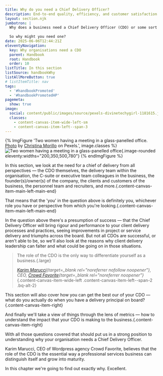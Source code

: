 ```yaml
---
title: Why do you need a Chief Delivery Officer?
description: End-to-end quality, efficiency, and customer satisfaction from the heart of the business outwards
layout: section.njk
jumbotron: |
  Why does a business need a Chief Delivery Officer (CDO) or some sort of delivery principal? They'll add costs and disrupt the organisation, and the business got along fine without one, right?
  
  So why might you need one?
date: 2025-06-06T12:44:21Z
eleventyNavigation:
  key: Why organisations need a CDO
  parent: Handbook
  root: Handbook
  order: 10
listTitle: In this section
listSource: handbookWhy
listAllMoreButton: true
# listItemTitle: nav
tags:
  - '#handbookPromoted'
  - '#handbookPromotedHP'
pagemeta:
  show: true
image:
  social: content/public/images/source/pexels-divinetechygirl-1181615.jpg
  classes:
    - content-canvas-item-wide-left-sm
    - content-canvas-item-left--span-3
---
```


{% ImgFigure 'Two women having a meeting in a glass-panelled office. <a href="https://www.pexels.com/photo/two-women-having-a-meeting-inside-glass-panel-office-1181615/" target="_blank" rel="noopener">Photo</a> by <a href="https://www.pexels.com/@divinetechygirl/" target="_blank" rel="noopener">Christina Morillo</a> on Pexels.', image.classes %}
![Two women having a meeting in a glass-panelled office](/public/images/source/pexels-divinetechygirl-1181615.jpg){.image-rounded eleventy:widths="200,350,500,780"}
{% endImgFigure %}

In this section, we look at the need for a chief of delivery from all perspectives — the CDO themselves, the delivery team within the organisation, the C-suite or executive team colleagues in the business, the founder(s)/owner(s) of the company, the clients and customers of the business, the personnel team and recruiters, and more.{.content-canvas-item-main-left-main-end}

That means that the 'you' in the question above is definitely you, whichever role you have or perspective from which you're looking.{.content-canvas-item-main-left-main-end}

In the question above there's a presumption of success — that the Chief Delivery Officer will bring rigour and performance to your client delivery processes and practices, seeing improvements in project or service delivery and triumphs across the board. But not all CDOs are successful, or aren't able to be, so we'll also look at the reasons why client delivery leadership can falter and what could be going on in those situations.

> The role of the CDO is the only way to differentiate yourself as a business.{.large}
>
> *[Karim Marucci](https://www.linkedin.com/in/karimmarucchi/){target=_blank rel="noreferrer nofollow noopener"}, CEO, [Crowd Favorite](https://crowdfavorite.com/){target=_blank rel="noreferrer noopener"}*
{.content-canvas-item-wide-left .content-canvas-item-left--span-2 .bq-alt-2}

This section will also cover how you can get the best our of your CDO — what do you actually do when you have a delivery principal on board?{.content-canvas-item-right}

And finally we'll take a view of things through the lens of metrics — how to understand the impact that your CDO is making to the business.{.content-canvas-item-right}

With all those questions covered that should put us in a strong position to understanding why your organisation needs a Chief Delivery Officer.

Karim Marucci, CEO of Wordpress agency Crowd Favorite, believes that the role of the CDO is the essential way a professional services business can distinguish itself and grow into maturity.

In this chapter we're going to find out exactly why. Excellent.
